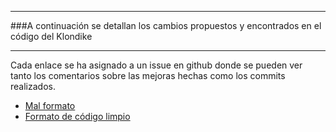 ***
###A continuación se detallan los cambios propuestos y encontrados en el código del Klondike
***
Cada enlace se ha asignado a un issue en github donde se pueden ver tanto los comentarios sobre las mejoras hechas como los commits  realizados.
+ [Mal formato](https://github.com/RBN1993/klondike/issues/1)
+ [Formato de código limpio](https://github.com/RBN1993/klondike/issues/2)
